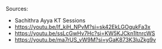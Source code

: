 Sources:
- Sachithra Ayya KT Sessions
- https://youtu.be/lf_kiH_NPvM?si=sk42EkLGOgukFa3x
- https://youtu.be/ssLcGwHv7Hc?si=KW5KJCkn1ltnrcWS
- https://youtu.be/ma7rUS_vW9M?si=yGaK873K3luZkg9v
